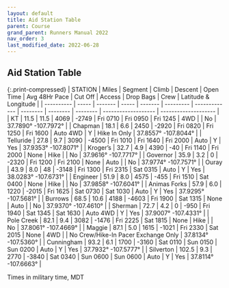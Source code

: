 ```yaml
---
layout: default
title: Aid Station Table
parent: Course
grand_parent: Runners Manual 2022
nav_order: 3
last_modified_date: 2022-06-28
---
```


## Aid Station Table

{:.print-compressed}
| STATION    | Miles | Segment | Climb | Descent | Open Time | Avg 48Hr Pace | Cut Off  | Access   | Drop Bags | Crew                | Latitude & Longitude |
| ---------- | ----- | ------- | ----- | ------- | --------- | ------------- | -------- | -------- | -------- | ------------------- | -------------------- |
| KT         | 11.5  | 11.5    | 4069  | \-2749  | Fri 0710  | Fri 0950      | Fri 1245 | 4WD      |       | No                 | 37.7890° -107.7972°  |
| Chapman    | 18.1  | 6.6     | 2450  | \-2920  | Fri 0820  | Fri 1250      | Fri 1600 | Auto 4WD | Y     | Hike In Only        | 37.8557° -107.8044°  |
| Telluride  | 27.8  | 9.7     | 3090  | \-4500  | Fri 1010  | Fri 1640      | Fri 2000 | Auto     | Y     | Yes                 | 37.9353° -107.8071°  |
| Kroger’s   | 32.7  | 4.9     | 4390  | \-40    | Fri 1140  | Fri 2000      | None     | Hike     |       | No                  | 37.9616° -107.7717°  |
| Governor   | 35.9  | 3.2     | 0     | \-2320  | Fri 1200  | Fri 2100      | None     | Auto     |       | No                  | 37.9774° -107.7571°  |
| Ouray      | 43.9  | 8.0     | 48    | \-3148  | Fri 1300  | Fri 2315      | Sat 0315 | Auto     | Y     | Yes                 | 38.0283° -107.6731°  |
| Engineer   | 51.9  | 8.0     | 4575  | \-455   | Fri 1510  | Sat 0400      | None     | Hike     |       | No                  | 37.9858° -107.6041°  |
| Animas Forks | 57.9  | 6.0     | 1220  | \-2015  | Fri 1625  | Sat 0730      | Sat 1030 | Auto     | Y     | Yes                 | 37.9295° -107.5681°  |
| Burrows    | 68.5  | 10.6     | 4188  | \-4603  | Fri 1900  | Sat 1315      | None     | Auto     |       | No                  | 37.9370° -107.4610°  |
| Sherman    | 72.7  | 4.2     | 0     | \-950   | Fri 1940  | Sat 1345      | Sat 1630 | Auto 4WD | Y     | Yes                 | 37.9007° -107.4331°  |
| Pole Creek | 82.1  | 9.4     | 3082  | \-1476  | Fri 2225  | Sat 1815      | None     | Hike     |       | No                  | 37.8061° -107.4669°  |
| Maggie     | 87.1  | 5.0     | 1615  | \-1021   | Fri 2330  | Sat 2015      | None     | 4WD      |       | No Crew/Hike-In Pacer Exchange Only | 37.8134° -107.5360°  |
| Cunningham | 93.2  | 6.1     | 1700  | \-3160  | Sat 0110  | Sun 0150      | Sun 0200 | Auto     | Y     | Yes                 | 37.7932° -107.5777°  |
| Silverton  | 102.5 | 9.3     | 2770  | \-3840  | Sat 0340  | Sun 0600      | Sun 0600 | Auto     | Y     | Yes                 | 37.8114° -107.6663°  |

Times in military time, MDT
